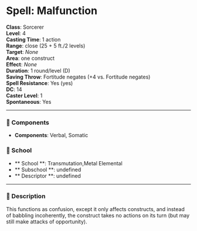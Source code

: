 
# Spell: Malfunction
**Class**: Sorcerer  
**Level**: 4  
**Casting Time**: 1 action  
**Range**: close (25 + 5 ft./2 levels)  
**Target**: _None_  
**Area**: one construct  
**Effect**: _None_  
**Duration**: 1 round/level (D)  
**Saving Throw**: Fortitude negates (+4 vs. Fortitude negates)  
**Spell Resistance**: Yes (yes)  
**DC**: 14  
**Caster Level**: 1  
**Spontaneous**: Yes

---

### 🔮 Components
- **Components**: Verbal, Somatic

### 🏫 School
- ** School **: Transmutation,Metal Elemental
- ** Subschool **: undefined
- ** Descriptor **: undefined
---

### 📜 Description
This functions as confusion, except it only affects constructs, and instead of babbling incoherently, the construct takes no actions on its turn (but may still make attacks of opportunity).
